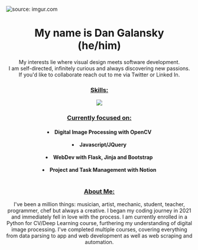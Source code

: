 <img href="https://imgur.com/GorCOKi"><img src="https://i.imgur.com/GorCOKi.jpg" title="source: imgur.com"></img>
<h1 align="center">My name is Dan Galansky<br>
(he/him)
<br></h1> 
<p align="center">My interests lie where visual design meets software development.<br>I am self-directed, infinitely curious and always discovering new passions.<br>If you'd like to collaborate reach out to me via Twitter or Linked In.</p>
<h3 align="center"><ins>Skills:</ins></h3>
<p align="center">
    <img src="https://skillicons.dev/icons?i=py,js,jquery,html,css,flask,bootstrap,selenium,atom,ai,ps,ableton,stackoverflow,discord&perline=7" />
  </a>
</p>
<h3 align="center"><ins>Currently focused on:</ins></h3>
<h4 align="center">
  <li>Digital Image Processing with OpenCV</li><br>
  <li>Javascript/JQuery</li><br>
  <li>WebDev with Flask, Jinja and Bootstrap</li><br>
  <li>Project and Task Management with Notion</li><br>
<h3 align="center"><ins>About Me:</ins></h3>
<p align="center">I've been a million things: musician, artist, mechanic, student, teacher, programmer, chef but always a creative. I began my coding journey in 2021 and immediately fell in love with the process. I am currently enrolled in a Python for CV/Deep Learning course, furthering my understanding of digital image processing. I've completed multiple courses, covering everything from data parsing to app and web development as well as web scraping and automation.<br>
</p>




